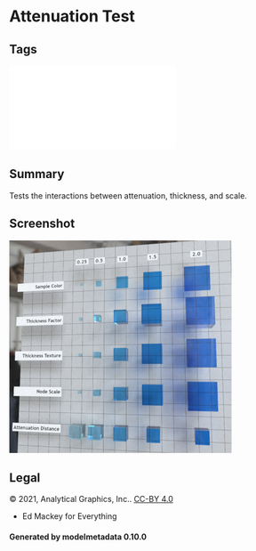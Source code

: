 # Attenuation Test

## Tags

![sharable](./README-sharable.md)

## Summary

Tests the interactions between attenuation, thickness, and scale.

## Screenshot

![screenshot](screenshot/screenshot.jpg)

## Legal

&copy; 2021, Analytical Graphics, Inc.. [CC-BY 4.0](https://creativecommons.org/licenses/by-nd/4.0/legalcode)

 - Ed Mackey for Everything

#### Generated by modelmetadata 0.10.0